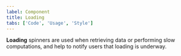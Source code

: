 ```yaml
---
label: Component
title: Loading
tabs: ['Code', 'Usage', 'Style']
---
```


<page-intro>**Loading** spinners are used when retrieving data or performing slow computations, and help to notify users that loading is underway.</page-intro>

<component 
    name="Loading"
    component="loading" 
    variation="loading"
    codepen="XzebrR"
    hasAngularVersion="true"
    hasReactVersion="true"
    >
</component>
<component 
    name="Loading"
    component="loading" 
    variation="loading--small"
    codepen="Xzebbg"
    hasAngularVersion="true"
    hasReactVersion="true"
    >
</component>
<component-docs component="loading"></component-docs>

